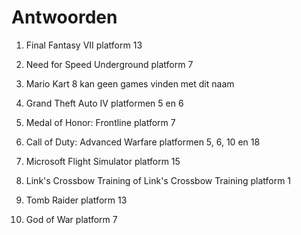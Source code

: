 # Antwoorden

1. Final Fantasy VII
platform 13 
   
2. Need for Speed Underground
platform 7
   
3. Mario Kart 8
kan geen games vinden met dit naam
   
4. Grand Theft Auto IV
platformen 5 en 6
   
5. Medal of Honor: Frontline
platform 7
   
6. Call of Duty: Advanced Warfare
platformen 5, 6, 10 en 18 
   
7. Microsoft Flight Simulator
platform 15 
   
8. Link's Crossbow Training of Link\'s Crossbow Training
platform 1 
   
9.  Tomb Raider
platform 13
    
10. God of War
platform 7